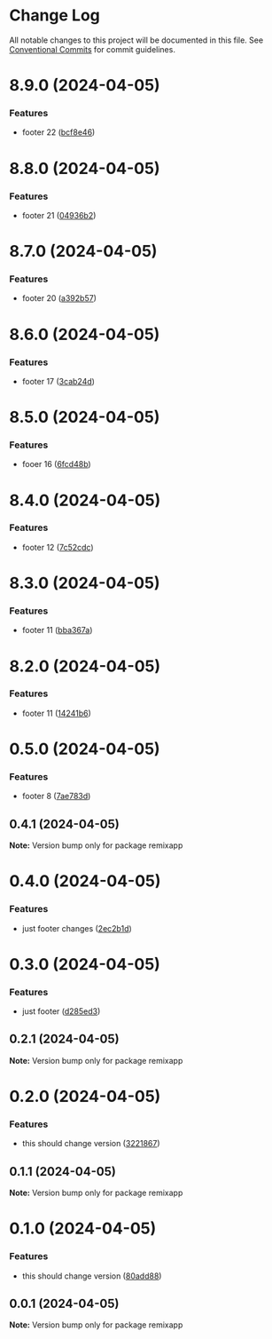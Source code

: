 # Change Log

All notable changes to this project will be documented in this file.
See [Conventional Commits](https://conventionalcommits.org) for commit guidelines.

# 8.9.0 (2024-04-05)


### Features

* footer 22 ([bcf8e46](https://github.com/koustubh-desai/yt-player/commit/bcf8e4627941d33b6540b8183405264ed075ff10))





# 8.8.0 (2024-04-05)


### Features

* footer 21 ([04936b2](https://github.com/koustubh-desai/yt-player/commit/04936b202d68adda168a0e8997a602764d14c43c))





# 8.7.0 (2024-04-05)


### Features

* footer 20 ([a392b57](https://github.com/koustubh-desai/yt-player/commit/a392b57b1ded09a53876f29f99517142ce05dd73))





# 8.6.0 (2024-04-05)


### Features

* footer 17 ([3cab24d](https://github.com/koustubh-desai/yt-player/commit/3cab24d17673a8edc17f5af3dd7b1e5ed51563ed))





# 8.5.0 (2024-04-05)


### Features

* fooer 16 ([6fcd48b](https://github.com/koustubh-desai/yt-player/commit/6fcd48bb80e8a233e9a1bbacb4a751b3984a8bb8))





# 8.4.0 (2024-04-05)


### Features

* footer 12 ([7c52cdc](https://github.com/koustubh-desai/yt-player/commit/7c52cdc5b980aaa9dd27fac4b59fc10182892584))





# 8.3.0 (2024-04-05)


### Features

* footer 11 ([bba367a](https://github.com/koustubh-desai/yt-player/commit/bba367ad37c0c5b0d5e3cb513e1c4644484c3909))





# 8.2.0 (2024-04-05)


### Features

* footer 11 ([14241b6](https://github.com/koustubh-desai/yt-player/commit/14241b63c1febe0884ed752d0d612d7bd193ecfa))





# 0.5.0 (2024-04-05)


### Features

* footer 8 ([7ae783d](https://github.com/koustubh-desai/yt-player/commit/7ae783da14801d096994bd2c2375db86aa9cdc87))





## 0.4.1 (2024-04-05)

**Note:** Version bump only for package remixapp





# 0.4.0 (2024-04-05)


### Features

* just footer changes ([2ec2b1d](https://github.com/koustubh-desai/yt-player/commit/2ec2b1dc9944671d0eaf49264090e3076c981e29))





# 0.3.0 (2024-04-05)


### Features

* just footer ([d285ed3](https://github.com/koustubh-desai/yt-player/commit/d285ed35396136e97d0ef21b9c0f9b78b0c8254c))





## 0.2.1 (2024-04-05)

**Note:** Version bump only for package remixapp





# 0.2.0 (2024-04-05)


### Features

* this should change version ([3221867](https://github.com/koustubh-desai/yt-player/commit/3221867cd6be3d3dc9230092348df5d40d019f74))





## 0.1.1 (2024-04-05)

**Note:** Version bump only for package remixapp





# 0.1.0 (2024-04-05)


### Features

* this should change version ([80add88](https://github.com/koustubh-desai/yt-player/commit/80add88f34211b8e237127f91c23c14930b9ccfe))





## 0.0.1 (2024-04-05)

**Note:** Version bump only for package remixapp
